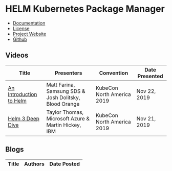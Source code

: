 # HELM Kubernetes Package Manager

- [Documentation]()
- [License]()
- [Project Website]()
- [Github]()

## Videos

| Title | Presenters | Convention | Date Presented |
| --- | --- | --- | --- |
| [An Introduction to Helm](https://www.youtube.com/watch?v=Zzwq9FmZdsU) | Matt Farina, Samsung SDS & Josh Dolitsky, Blood Orange| KubeCon North America 2019 | Nov 22, 2019 |
| [Helm 3 Deep Dive](https://www.youtube.com/watch?v=afCRt5Gd6Rk) | Taylor Thomas, Microsoft Azure & Martin Hickey, IBM | KubeCon North America 2019 | Nov 21, 2019 |

## Blogs

| Title | Authors | Date Posted |
| --- | --- | --- |

